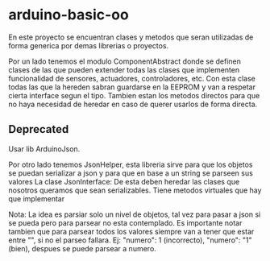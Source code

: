 # arduino-basic-oo
En este proyecto se encuentran clases y metodos que seran utilizadas de forma generica por demas librerias o proyectos.

Por un lado tenemos el modulo ComponentAbstract donde se definen clases de las que pueden extender todas las clases que implementen funcionalidad
de sensores, actuadores, controladores, etc. Con esta clase todas las que la hereden sabran guardarse en la EEPROM y van a respetar cierta interface
segun el tipo.
Tambien estan los metodos directos para que no haya necesidad de heredar en caso de querer usarlos de forma directa.

## Deprecated
Usar lib ArduinoJson.

Por otro lado tenemos JsonHelper, esta libreria sirve para que los objetos se puedan serializar a json y para que en base a un string se parseen sus valores
La clase JsonInterface: De esta deben heredar las clases que nosotros queramos que sean serializables. Tiene metodos virtuales que hay que implementar

Nota: La idea es parsiar solo un nivel de objetos, tal vez para pasar a json si se pueda pero para parsear no esta contemplado.
Es importante notar tambien que para parsear todos los valores siempre van a tener que estar entre "", si no el parseo fallara. Ej: "numero": 1 (incorrecto), "numero": "1" (bien), despues se puede parsear a numero.
